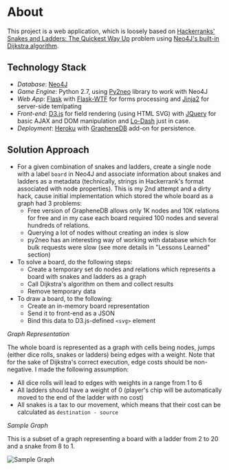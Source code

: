 About
=====

This project is a web application, which is loosely based on [Hackerranks' Snakes and Ladders: The Quickest Way Up](https://www.hackerrank.com/challenges/the-quickest-way-up) problem using [Neo4J's built-in Dijkstra algorithm](http://docs.neo4j.org/chunked/stable/rest-api-graph-algos.html#rest-api-execute-a-dijkstra-algorithm-and-get-a-single-path).

Technology Stack
----------------

* *Database*: [Neo4J](http://www.neo4j.org/)
* *Game Engine*: Python 2.7, using [Py2neo](http://nigelsmall.com/py2neo/1.6/) library to work with Neo4J
* *Web App*: [Flask](http://flask.pocoo.org/) with [Flask-WTF](https://flask-wtf.readthedocs.org/en/latest/) for forms processing and [Jinja2](http://jinja.pocoo.org/docs/) for server-side temlpating
* *Front-end*: [D3.js](http://d3js.org/) for field rendering (using HTML SVG) with [JQuery](http://jquery.com/) for basic AJAX and DOM manipulation and [Lo-Dash](http://lodash.com/) just in case.
* *Deployment*: [Heroku](https://devcenter.heroku.com/articles/getting-started-with-python) with [GrapheneDB](http://www.graphenedb.com/) add-on for persistence.

Solution Approach
-----------------

* For a given combination of snakes and ladders, create a single node with a label `board` in Neo4J and associate information about snakes and ladders as a metadata (technically, strings in Hackerrank's format associated with node properties). This is my 2nd attempt and a dirty hack, cause initial implementation which stored the whole board as a graph had 3 problems:
    * Free version of GrapheneDB allows only 1K nodes and 10K relations for free and in my case each board required 100 nodes and several hundreds of relations.
    * Querying a lot of nodes without creating an index is slow
    * py2neo has an interesting way of working with database which for bulk requests were slow (see more details in "Lessons Learned" section)
* To solve a board, do the following steps:
    * Create a temporary set do nodes and relations which represents a board with snakes and ladders as a graph
    * Call Dijkstra's algorithm on them and collect results
    * Remove temporary data
* To draw a board, to the following:
    * Create an in-memory board representation
    * Send it to front-end as a JSON
    * Bind this data to D3.js-defined `<svg>` element

*Graph Representation*

The whole board is represented as a graph with cells being nodes, jumps (either dice rolls, snakes or ladders) being edges with a weight. Note that for the sake of Dijkstra's correct execution, edge costs should be non-negative. I made the following assumption:

* All dice rolls will lead to edges with weights in a range from 1 to 6
* All ladders should have a weight of 0 (player's chip will be automatically moved to the end of the ladder with no cost)
* All snakes is a tax to our movement, which means that their cost can be calculated as `destination - source`

*Sample Graph*

This is a subset of a graph representing a board with a ladder from 2 to 20 and a snake from 8 to 1.


![Sample Graph](https://chart.googleapis.com/chart?chl=digraph+G+%7B%0D%0A++1+-%3E+2+%5Blabel%3D%22cost%3A1%22%5D%3B%0D%0A++1+-%3E+3+%5Blabel%3D%22cost%3A2%22%5D%3B%0D%0A++1+-%3E+4+%5Blabel%3D%22cost%3A3%22%5D%3B%0D%0A++1+-%3E+5+%5Blabel%3D%22cost%3A4%22%5D%3B%0D%0A++1+-%3E+6+%5Blabel%3D%22cost%3A5%22%5D%3B%0D%0A++1+-%3E+7+%5Blabel%3D%22cost%3A6%22%5D%3B%0D%0A++2+-%3E+3+%5Blabel%3D%22cost%3A1%22%5D%3B%0D%0A++2+-%3E+4+%5Blabel%3D%22cost%3A2%22%5D%3B%0D%0A++2+-%3E+5+%5Blabel%3D%22cost%3A3%22%5D%3B%0D%0A++2+-%3E+6+%5Blabel%3D%22cost%3A4%22%5D%3B%0D%0A++2+-%3E+7+%5Blabel%3D%22cost%3A5%22%5D%3B%0D%0A++2+-%3E+8+%5Blabel%3D%22cost%3A6%22%5D%3B%0D%0A++2+-%3E+20+%5Blabel%3D%22cost%3A0%5Cntype%3Aladder%22%5D%3B%0D%0A++8+-%3E+1+%5Blabel%3D%22cost%3A7%5Cntype%3Asnake%22%5D%3B%0D%0A%7D%0D%0A++++++++&cht=gv)


